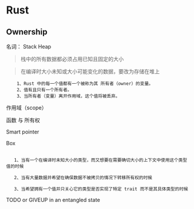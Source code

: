 # Rust

## Ownership

名词：
Stack Heap

> 栈中的所有数据都必须占用已知且固定的大小

> 在编译时大小未知或大小可能变化的数据，要改为存储在堆上

```text
    1、Rust 中的每一个值都有一个被称为其 所有者（owner）的变量。
    2、值有且只有一个所有者。
    3、当所有者（变量）离开作用域，这个值将被丢弃。
```

 作用域（scope）

 函数 与 所有权


 Smart pointer

 Box

 ```

    1、当有一个在编译时未知大小的类型，而又想要在需要确切大小的上下文中使用这个类型值的时候
    
    2、当有大量数据并希望在确保数据不被拷贝的情况下转移所有权的时候

    3、当希望拥有一个值并只关心它的类型是否实现了特定 trait 而不是其具体类型的时候

 ```

TODO or GIVEUP in an entangled state